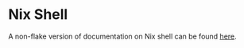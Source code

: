 
# Nix Shell


A non-flake version of documentation on Nix shell can be found [here](https://nix.dev/tutorials/first-steps/declarative-shell).
